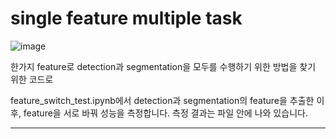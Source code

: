 # single feature multiple task

![image](https://user-images.githubusercontent.com/103256030/169685835-c2edafc1-e671-477b-b542-4c64f3470077.png)

한가지 feature로 detection과 segmentation을 모두를 수행하기 위한 방법을 찾기 위한 코드로



feature_switch_test.ipynb에서 detection과 segmentation의 feature을 추출한 이후, feature을 서로 바꿔 성능을 측정합니다.
측정 결과는 파일 안에 나와 있습니다.

-----------------------
